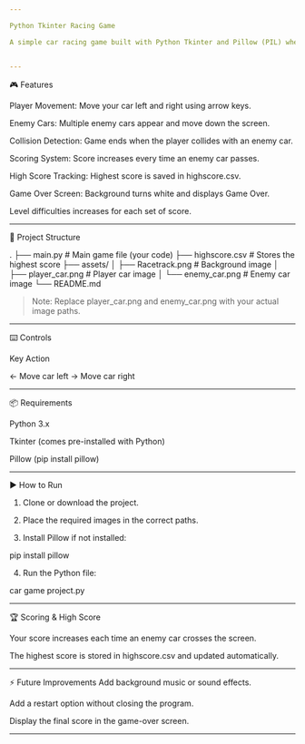 ```yaml
---

Python Tkinter Racing Game

A simple car racing game built with Python Tkinter and Pillow (PIL) where the player controls a car to dodge enemy cars and score points. The game also keeps track of the highest score using a CSV file.


---
```


🎮 Features

Player Movement: Move your car left and right using arrow keys.

Enemy Cars: Multiple enemy cars appear and move down the screen.

Collision Detection: Game ends when the player collides with an enemy car.

Scoring System: Score increases every time an enemy car passes.

High Score Tracking: Highest score is saved in highscore.csv.

Game Over Screen: Background turns white and displays Game Over.

Level difficulties increases for each set of score.

---

📂 Project Structure

.
├── main.py               # Main game file (your code)
├── highscore.csv         # Stores the highest score
├── assets/
│   ├── Racetrack.png      # Background image
│   ├── player_car.png     # Player car image
│   └── enemy_car.png      # Enemy car image
└── README.md

> Note: Replace player_car.png and enemy_car.png with your actual image paths.




---

⌨️ Controls

Key	Action

←	Move car left
→	Move car right



---

📦 Requirements

Python 3.x

Tkinter (comes pre-installed with Python)

Pillow (pip install pillow)



---

▶️ How to Run

1. Clone or download the project.


2. Place the required images in the correct paths.


3. Install Pillow if not installed:

pip install pillow


4. Run the Python file:

car game project.py




---

🏆 Scoring & High Score

Your score increases each time an enemy car crosses the screen.

The highest score is stored in highscore.csv and updated automatically.



---

⚡ Future Improvements
Add background music or sound effects.

Add a restart option without closing the program.

Display the final score in the game-over screen.



---
